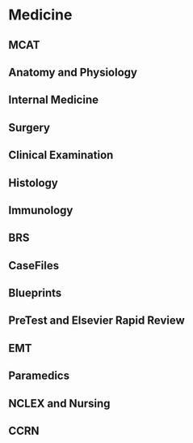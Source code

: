 # Medicine
## MCAT
## Anatomy and Physiology
## Internal Medicine
## Surgery
## Clinical Examination
## Histology
## Immunology
## BRS
## CaseFiles
## Blueprints
## PreTest and Elsevier Rapid Review
## EMT
## Paramedics
## NCLEX and Nursing
## CCRN
